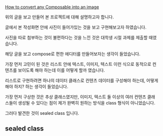 [How to convert any Composable into an image](https://blog.eclypse.io/how-to-convert-any-composable-into-an-image-11219423742d)  

위의 글을 보고 만들어 본 프로젝트에 대해 설명하고자 합니다.  

글에서 본 작성화면 안에 사진이 들어가있는 것을 보고 구현해보고자 하였습니다.

사진을 따로 첨부하는 것이 불편하다는 것을 느낀 것은 대학생 시절 과제를 제출할 때였습니다.

해당 글을 보고 compose로 편한 에디터를 만들어보자는 생각이 들었습니다. 

가장 먼저 고민이 된 것은 리스트 안에 텍스트, 이미지, 텍스트 이런 식으로 동적으로 컨텐츠를 보이도록 해야 하는데 이를 어떻게 할까 였습니다.

리스트로 구현하려면 하나의 데이터 클래스로 컨텐츠 데이터를 구성해야 하는데, 어떻게 해야 하지? 하는 생각이 들었습니다.

가장 먼저 구상한 것은 추상 클래스였지만, 이미지, 텍스트 둘 이상의 여러 컨텐츠 클래스들이 생성될 수 있다는 점이 제가 완벽히 원하는 방식을 class 형식이 아니었습니다.

그러다 발견한 것이 sealed class 입니다.

## sealed class
